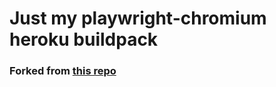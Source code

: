 # Just my playwright-chromium heroku buildpack
### Forked from [this repo](https://github.com/mxschmitt/heroku-playwright-buildpack)

